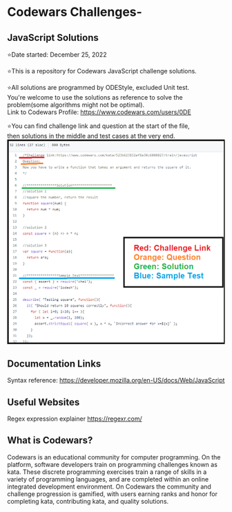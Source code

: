 # Codewars Challenges-
## JavaScript Solutions
⭐Date started: December 25, 2022

⭐This is a repository for Codewars JavaScript challenge solutions. <br />

⭐All solutions are programmed by ODEStyle, excluded Unit test.<br />
You're welcome to use the solutions as reference to solve the problem(some algorithms might not be optimal).<br />
Link to Codewars Profile: https://www.codewars.com/users/0DE <br />

⭐You can find challenge link and question at the start of the file,<br />
then solutions in the middle and test cases at the very end. <br />
![alt text](https://github.com/0DEStyle/Codewars-JavaScript/blob/main/Challenge%20Format.png)

## Documentation Links
Syntax reference: https://developer.mozilla.org/en-US/docs/Web/JavaScript <br/>
## Useful Websites
Regex expression explainer https://regexr.com/ <br/>




## What is Codewars?

Codewars is an educational community for computer programming. On the platform, software developers train on programming challenges known as kata. These discrete programming exercises train a range of skills in a variety of programming languages, and are completed within an online integrated development environment. On Codewars the community and challenge progression is gamified, with users earning ranks and honor for completing kata, contributing kata, and quality solutions.
